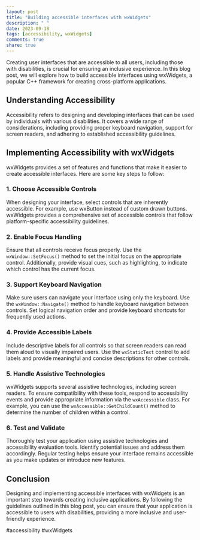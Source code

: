 ```yaml
---
layout: post
title: "Building accessible interfaces with wxWidgets"
description: " "
date: 2023-09-18
tags: [accessibility, wxWidgets]
comments: true
share: true
---
```


Creating user interfaces that are accessible to all users, including those with disabilities, is crucial for ensuring an inclusive experience. In this blog post, we will explore how to build accessible interfaces using wxWidgets, a popular C++ framework for creating cross-platform applications.

## Understanding Accessibility

Accessibility refers to designing and developing interfaces that can be used by individuals with various disabilities. It covers a wide range of considerations, including providing proper keyboard navigation, support for screen readers, and adhering to established accessibility guidelines.

## Implementing Accessibility with wxWidgets

wxWidgets provides a set of features and functions that make it easier to create accessible interfaces. Here are some key steps to follow:

### 1. Choose Accessible Controls

When designing your interface, select controls that are inherently accessible. For example, use wxButton instead of custom drawn buttons. wxWidgets provides a comprehensive set of accessible controls that follow platform-specific accessibility guidelines.

### 2. Enable Focus Handling

Ensure that all controls receive focus properly. Use the `wxWindow::SetFocus()` method to set the initial focus on the appropriate control. Additionally, provide visual cues, such as highlighting, to indicate which control has the current focus.

### 3. Support Keyboard Navigation

Make sure users can navigate your interface using only the keyboard. Use the `wxWindow::Navigate()` method to handle keyboard navigation between controls. Set logical navigation order and provide keyboard shortcuts for frequently used actions.

### 4. Provide Accessible Labels

Include descriptive labels for all controls so that screen readers can read them aloud to visually impaired users. Use the `wxStaticText` control to add labels and provide meaningful and concise descriptions for other controls.

### 5. Handle Assistive Technologies

wxWidgets supports several assistive technologies, including screen readers. To ensure compatibility with these tools, respond to accessibility events and provide appropriate information via the `wxAccessible` class. For example, you can use the `wxAccessible::GetChildCount()` method to determine the number of children within a control.

### 6. Test and Validate

Thoroughly test your application using assistive technologies and accessibility evaluation tools. Identify potential issues and address them accordingly. Regular testing helps ensure your interface remains accessible as you make updates or introduce new features.

## Conclusion

Designing and implementing accessible interfaces with wxWidgets is an important step towards creating inclusive applications. By following the guidelines outlined in this blog post, you can ensure that your application is accessible to users with disabilities, providing a more inclusive and user-friendly experience.

#accessibility #wxWidgets